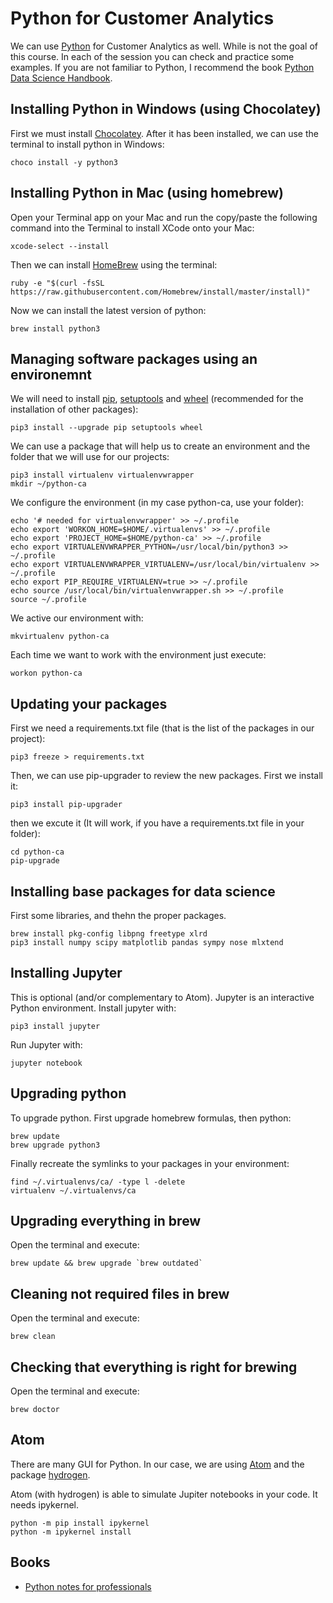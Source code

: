 # Python for Customer Analytics

We can use [Python](https://www.python.org) for Customer Analytics as well. While is not the goal of this course. In each of the session you can check and practice some examples. If you are not familiar to Python, I recommend the book [Python Data Science Handbook](https://jakevdp.github.io/PythonDataScienceHandbook/).

## Installing Python in Windows (using Chocolatey)

First we must install [Chocolatey](https://chocolatey.org). After it has been installed, we can use the terminal to install python in Windows:

``` 
choco install -y python3
``` 

## Installing Python in Mac (using homebrew)

Open your Terminal app on your Mac and run the copy/paste the following command into the Terminal to install XCode onto your Mac:

``` 
xcode-select --install
``` 

Then we can install [HomeBrew](https://brew.sh) using the terminal:

``` 
ruby -e "$(curl -fsSL https://raw.githubusercontent.com/Homebrew/install/master/install)"
``` 

Now we can install the latest version of python:

``` 
brew install python3
``` 

## Managing software packages using an environemnt

We will need to install [pip](https://pypi.org/project/pip/), [setuptools](https://pypi.org/project/setuptools/) and [wheel](https://pypi.org/project/wheel/) (recommended for the installation of other packages):

``` 
pip3 install --upgrade pip setuptools wheel
``` 

We can use a package that will help us to create an environment and the folder that we will use for our projects:

``` 
pip3 install virtualenv virtualenvwrapper
mkdir ~/python-ca
``` 

We configure the environment (in my case python-ca, use your folder):

``` 
echo '# needed for virtualenvwrapper' >> ~/.profile
echo export 'WORKON_HOME=$HOME/.virtualenvs' >> ~/.profile
echo export 'PROJECT_HOME=$HOME/python-ca' >> ~/.profile
echo export VIRTUALENVWRAPPER_PYTHON=/usr/local/bin/python3 >> ~/.profile
echo export VIRTUALENVWRAPPER_VIRTUALENV=/usr/local/bin/virtualenv >> ~/.profile
echo export PIP_REQUIRE_VIRTUALENV=true >> ~/.profile
echo source /usr/local/bin/virtualenvwrapper.sh >> ~/.profile
source ~/.profile
``` 

We active our environment with:

``` 
mkvirtualenv python-ca
``` 

Each time we want to work with the environment just execute:

``` 
workon python-ca
``` 

## Updating your packages

First we need a requirements.txt file (that is the list of the packages in our project):

``` 
pip3 freeze > requirements.txt
``` 

Then, we can use pip-upgrader to review the new packages. First we install it:

``` 
pip3 install pip-upgrader
``` 

then we excute it (It will work, if you have a requirements.txt file in your folder):

``` 
cd python-ca
pip-upgrade
``` 

## Installing base packages for data science

First some libraries, and thehn the proper packages.

``` 
brew install pkg-config libpng freetype xlrd
pip3 install numpy scipy matplotlib pandas sympy nose mlxtend
``` 

## Installing Jupyter

This is optional (and/or complementary to Atom). Jupyter is an interactive Python environment. Install jupyter with:

``` 
pip3 install jupyter
``` 

Run Jupyter with:

``` 
jupyter notebook
``` 

## Upgrading python

To upgrade python. First upgrade homebrew formulas, then python:

``` 
brew update
brew upgrade python3
``` 

Finally recreate the symlinks to your packages in your environment:

``` 
find ~/.virtualenvs/ca/ -type l -delete
virtualenv ~/.virtualenvs/ca
``` 

## Upgrading everything in brew

Open the terminal and execute:

``` 
brew update && brew upgrade `brew outdated`
``` 

## Cleaning not required files in brew

Open the terminal and execute:

``` 
brew clean
``` 

## Checking that everything is right for brewing

Open the terminal and execute:

``` 
brew doctor
``` 

## Atom

There are many GUI for Python. In our case, we are using [Atom](https://atom.io) and the package [hydrogen](https://atom.io/packages/hydrogen).

Atom (with hydrogen) is able to simulate Jupiter notebooks in your code. It needs ipykernel.

``` 
python -m pip install ipykernel 
python -m ipykernel install 
``` 

## Books

- [Python notes for professionals](https://goalkicker.com/PythonBook/)
